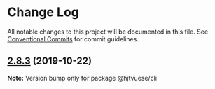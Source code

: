 # Change Log

All notable changes to this project will be documented in this file.
See [Conventional Commits](https://conventionalcommits.org) for commit guidelines.

## [2.8.3](https://github.com/vuese/vuese/compare/@hjtvuese/cli@2.8.2...@hjtvuese/cli@2.8.3) (2019-10-22)

**Note:** Version bump only for package @hjtvuese/cli
